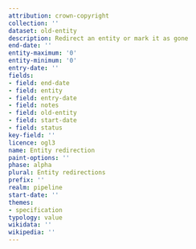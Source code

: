 ```yaml
---
attribution: crown-copyright
collection: ''
dataset: old-entity
description: Redirect an entity or mark it as gone
end-date: ''
entity-maximum: '0'
entity-minimum: '0'
entry-date: ''
fields:
- field: end-date
- field: entity
- field: entry-date
- field: notes
- field: old-entity
- field: start-date
- field: status
key-field: ''
licence: ogl3
name: Entity redirection
paint-options: ''
phase: alpha
plural: Entity redirections
prefix: ''
realm: pipeline
start-date: ''
themes:
- specification
typology: value
wikidata: ''
wikipedia: ''
---
```

